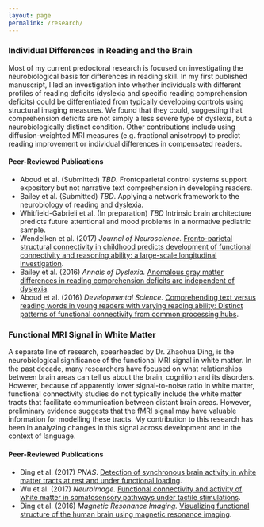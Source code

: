 ```yaml
---
layout: page
permalink: /research/
---
```


### Individual Differences in Reading and the Brain
Most of my current predoctoral research is focused on investigating the neurobiological basis for differences in reading skill. In my first published manuscript, I led an investigation into whether individuals with different profiles of reading deficits (dyslexia and specific reading comprehension deficits) could be differentiated from typically developing controls using structural imaging measures. We found that they could, suggesting that comprehension deficits are not simply a less severe type of dyslexia, but a neurobiologically distinct condition. Other contributions include using diffusion-weighted MRI measures (e.g. fractional anisotropy) to predict reading improvement or individual differences in compensated readers. 

#### Peer-Reviewed Publications
- Aboud et al. (Submitted) *TBD*. Frontoparietal control systems support expository but not narrative text comprehension in developing readers.
- Bailey et al. (Submitted) *TBD*. Applying a network framework to the neurobiology of reading and dyslexia.
- Whitfield-Gabrieli et al. (In preparation) *TBD* Intrinsic brain architecture predicts future attentional and mood problems in a normative pediatric sample.
- Wendelken et al. (2017) *Journal of Neuroscience.* [Fronto-parietal structural connectivity in childhood predicts development of functional connectivity and reasoning ability: a large-scale longitudinal investigation](http://www.jneurosci.org/content/37/35/8549).
- Bailey et al. (2016) *Annals of Dyslexia.* [Anomalous gray matter differences in reading comprehension deficits are independent of dyslexia](https://link.springer.com/article/10.1007/s11881-015-0114-y). 
- Aboud et al. (2016) *Developmental Science.* [Comprehending text versus reading words in young readers with varying reading ability: Distinct patterns of functional connectivity from common processing hubs](http://onlinelibrary.wiley.com/doi/10.1111/desc.12422/full). 

### Functional MRI Signal in White Matter
A separate line of research, spearheaded by Dr. Zhaohua Ding, is the neurobiological significance of the functional MRI signal in white matter. In the past decade, many researchers have focused on what relationships between brain areas can tell us about the brain, cognition and its disorders. However, because of apparently lower signal-to-noise ratio in white matter, functional connectivity studies do not typically include the white matter tracts that facilitate communication between distant brain areas. However, preliminary evidence suggests that the fMRI signal may have valuable information for modelling these tracts. My contribution to this research has been in analyzing changes in this signal across development and in the context of language. 

#### Peer-Reviewed Publications
- Ding et al. (2017) *PNAS*. [Detection of synchronous brain activity in white matter tracts at rest and under functional loading](http://www.pnas.org/content/early/2017/12/26/1711567115.long).
- Wu et al. (2017) *NeuroImage.* [Functional connectivity and activity of white matter in somatosensory pathways under tactile stimulations](http://www.sciencedirect.com/science/article/pii/S1053811917301878).
- Ding et al. (2016) *Magnetic Resonance Imaging.* [Visualizing functional structure of the human brain using magnetic resonance imaging](http://www.sciencedirect.com/science/article/pii/S0730725X15002258). 